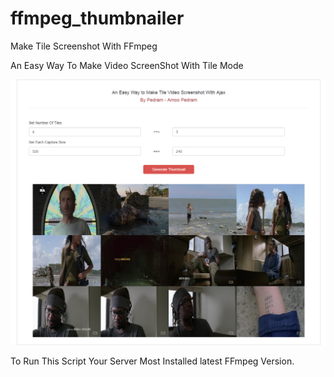# ffmpeg_thumbnailer
Make Tile Screenshot With FFmpeg

An Easy Way To Make Video ScreenShot With Tile Mode

<img src="https://raw.githubusercontent.com/MyNameIsPedram/ffmpeg_thumbnailer/master/shot.png">

To Run This Script Your Server Most Installed latest FFmpeg Version.
